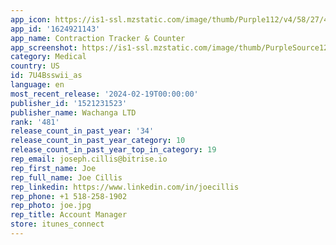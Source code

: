 ```yaml
---
app_icon: https://is1-ssl.mzstatic.com/image/thumb/Purple112/v4/58/27/4b/58274b0f-88f9-113a-cdee-6201ba7155b2/AppIcon-0-0-1x_U007epad-0-0-0-0-85-220.png/1024x1024bb.png
app_id: '1624921143'
app_name: Contraction Tracker & Counter⁣
app_screenshot: https://is1-ssl.mzstatic.com/image/thumb/PurpleSource126/v4/30/4b/d6/304bd6df-cd83-1f75-2b15-7f6d0678dec2/a30ba4a1-d857-4837-aa3a-4d7767a15619_1.png/1242x2688bb.png
category: Medical
country: US
id: 7U4Bsswii_as
language: en
most_recent_release: '2024-02-19T00:00:00'
publisher_id: '1521231523'
publisher_name: Wachanga LTD
rank: '481'
release_count_in_past_year: '34'
release_count_in_past_year_category: 10
release_count_in_past_year_top_in_category: 19
rep_email: joseph.cillis@bitrise.io
rep_first_name: Joe
rep_full_name: Joe Cillis
rep_linkedin: https://www.linkedin.com/in/joecillis
rep_phone: +1 518-258-1902
rep_photo: joe.jpg
rep_title: Account Manager
store: itunes_connect
---
```

